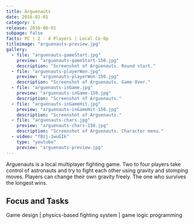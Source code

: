 ```yaml
---
title: Arguenauts
date: 2016-02-01
category: 1
release: 2016-06-01
subpage: false
facts: PC | 2 - 4 Players | Local Co-Op
titleimage: "arguenauts-preview.jpg"
gallery:
  - file: "arguenauts-gameStart.jpg"
    preview: "arguenauts-gameStart-150.jpg"
    description: "Screenshot of Arguenauts. Round start."
  - file: "arguenauts-playerWon.jpg"
    preview: "arguenauts-playerWon-150.jpg"
    description: "Screenshot of Arguenauts. Game Over."
  - file: "arguenauts-inGame.jpg"
    preview: "arguenauts-inGame-150.jpg"
    description: "Screenshot of Arguenauts."
  - file: "arguenauts-inGameHit.jpg"
    preview: "arguenauts-inGameHit-150.jpg"
    description: "Screenshot of Arguenauts."
  - file: "arguenauts-chars.jpg"
    preview: "arguenauts-chars-150.jpg"
    description: "Screenshot of Arguenauts. Character menu."
  - video: "fBzj-1wuGIk"
    type: "youtube"
    preview: "arguenauts-preview.jpg"
---
```


Arguenauts is a local multiplayer fighting game. Two to four players take control of astronauts and try to fight each other using gravity and stomping moves. Players can change their own gravity freely. The one who survives the longest wins.

## Focus and Tasks
Game design | physics-based fighting system | game logic programming
